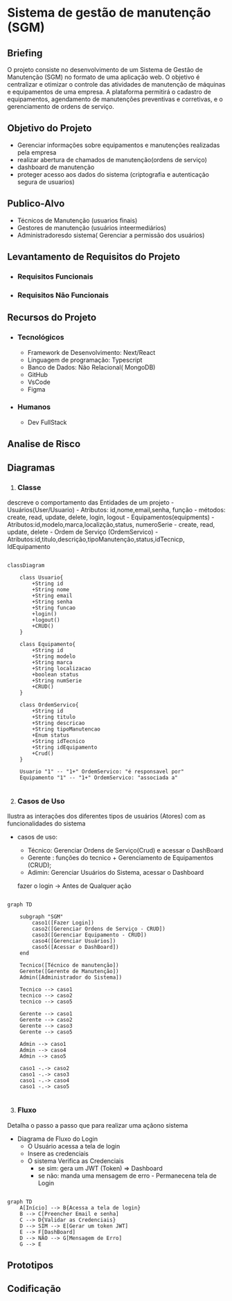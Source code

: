 # Sistema de gestão de manutenção (SGM)

## Briefing

O projeto consiste no desenvolvimento de um Sistema de Gestão de Manutenção (SGM) no formato de uma aplicação web. O objetivo é centralizar e otimizar o controle das atividades de manutenção de máquinas e equipamentos de uma empresa. A plataforma permitirá o cadastro de equipamentos, agendamento de manutenções preventivas e corretivas, e o gerenciamento de ordens de serviço.

## Objetivo do Projeto

- Gerenciar informações sobre equipamentos e manutenções realizadas pela empresa
- realizar abertura de chamados de manutenção(ordens de serviço)
- dashboard de manutenção 
- proteger acesso aos dados do sistema (criptografia e autenticação segura de usuarios)

## Publico-Alvo

- Técnicos de Manutenção (usuarios finais)
- Gestores de manutenção (usuários inteermediários)
- Administradoresdo sistema( Gerenciar a permissão dos usuários)

## Levantamento de Requisitos do Projeto

- ### Requisitos Funcionais

- ### Requisitos Não Funcionais

## Recursos do Projeto
- ### Tecnológicos
    - Framework de Desenvolvimento: Next/React
    - Linguagem de programação: Typescript
    - Banco de Dados: Não Relacional( MongoDB)
    - GitHub
    - VsCode
    - Figma


- ### Humanos 
    - Dev FullStack

## Analise de Risco

## Diagramas
1. ### Classe
descreve o comportamento das Entidades de um projeto
    - Usuários(User/Usuario)
        - Atributos: id,nome,email,senha, função
        - métodos: create, read, update, delete, login, logout
    - Equipamentos(equipments)
        - Atributos:id,modelo,marca,localizção,status,
        numeroSerie
        - create, read, update, delete
    - Ordem de Serviço (OrdemServico)
        -Atributos:id,titulo,descrição,tipoManutenção,status,idTecnicp, IdEquipamento

```mermaid

classDiagram

    class Usuario{
        +String id
        +String nome
        +String email
        +String senha
        +String funcao
        +login()
        +logout()
        +CRUD()
    }

    class Equipamento{
        +String id
        +String modelo
        +String marca
        +String localizacao
        +boolean status
        +String numSerie
        +CRUD()
    }
    
    class OrdemServico{
        +String id
        +String titulo
        +String descricao
        +String tipoManutencao
        +Enum status
        +String idTecnico
        +String idEquipamento
        +Crud()
    }

    Usuario "1" -- "1+" OrdemServico: "é responsavel por"
    Equipamento "1" -- "1+" OrdemServico: "associada a" 
 
```

2. ### Casos de Uso
Ilustra as interações dos diferentes tipos de usuários (Atores) com as funcionalidades do sistema

- casos de uso:
    - Técnico: Gerenciar Ordens de Serviço(Crud) e acessar o DashBoard
    - Gerente : funções do tecnico + Gerenciamento de Equipamentos (CRUD);
    - Adimin: Gerenciar Usuários do Sistema, acessar o Dashboard

    fazer o login -> Antes de Qualquer ação

```mermaid

graph TD

    subgraph "SGM"
        caso1([Fazer Login])
        caso2([Gerenciar Ordens de Serviço - CRUD])
        caso3([Gerenciar Equipamento - CRUD])
        caso4([Gerenciar Usuários])
        caso5([Acessar o DashBoard])
    end

    Tecnico([Técnico de manutenção])
    Gerente([Gerente de Manutenção])
    Admin([Administrador do Sistema])

    Tecnico --> caso1
    tecnico --> caso2
    tecnico --> caso5

    Gerente --> caso1
    Gerente --> caso2
    Gerente --> caso3
    Gerente --> caso5

    Admin --> caso1
    Admin --> caso4
    Admin --> caso5

    caso1 -.-> caso2
    caso1 -.-> caso3
    caso1 -.-> caso4
    caso1 -.-> caso5


```

3. ### Fluxo
Detalha o passo a passo que para realizar uma açãono sistema

- Diagrama de Fluxo do Login
    - O Usuário acessa a tela de login
    - Insere as credenciais
    - O sistema Verifica as Credenciais
        - se sim: gera um JWT (Token) => Dashboard
        - se não: manda uma mensagem de erro - Permanecena tela de Login

```mermaid

graph TD
    A[Início] --> B{Acessa a tela de login}
    B --> C[Preencher Email e senha]
    C --> D{Validar as Credenciais}
    D --> SIM --> E[Gerar um token JWT]
    E --> F[DashBoard]
    D --> NÃO --> G[Mensagem de Erro]
    G --> E

```

## Prototipos

## Codificação